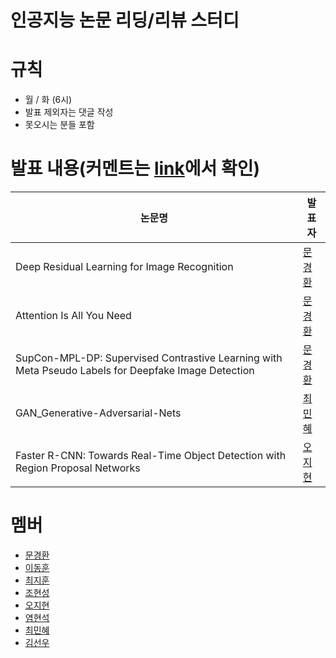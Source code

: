 # 인공지능 논문 리딩/리뷰 스터디

# 규칙

- 월 / 화 (6시)
- 발표 제외자는 댓글 작성
- 못오시는 분들 포함

# 발표 내용(커멘트는 [link](https://github.com/drmoon-1st/PNUAID_AI_PaperReview_Study/tree/main/comments)에서 확인)

|논문명|발표자|
|---|---|
|Deep Residual Learning for Image Recognition|[문경환](pdfs/Deep_Residual_Learning_for_Image_Recognition.pdf)|
|Attention Is All You Need|[문경환](pdfs/Attention_is_all_you_need.pdf)|
|SupCon-MPL-DP: Supervised Contrastive Learning with Meta Pseudo Labels for Deepfake Image Detection|[문경환](pdfs/supcon_mpl.pdf)|
|GAN_Generative-Adversarial-Nets|[최민혜](https://arxiv.org/pdf/1406.2661)|
|Faster R-CNN: Towards Real-Time Object Detection with Region Proposal Networks|[오지현](https://arxiv.org/pdf/1406.2661)|

# 멤버

- [문경환](https://github.com/drmoon-1st)
- [이동훈](https://github.com/bluelemon61)
- [최지훈](https://github.com/zihoonman)
- [조현성](https://github.com/hyunsung1221)
- [오지현](https://github.com/zeehy)
- [염현석](https://github.com/YeomHyunseok)
- [최민혜](https://github.com/minhyech)
- [김선우](https://github.com/sunwkim00)
